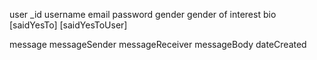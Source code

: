 user 
  _id
  username
  email
  password
  gender
  gender of interest
  bio
  [saidYesTo]
  [saidYesToUser]

message
  messageSender
  messageReceiver 
  messageBody
  dateCreated

  
  
